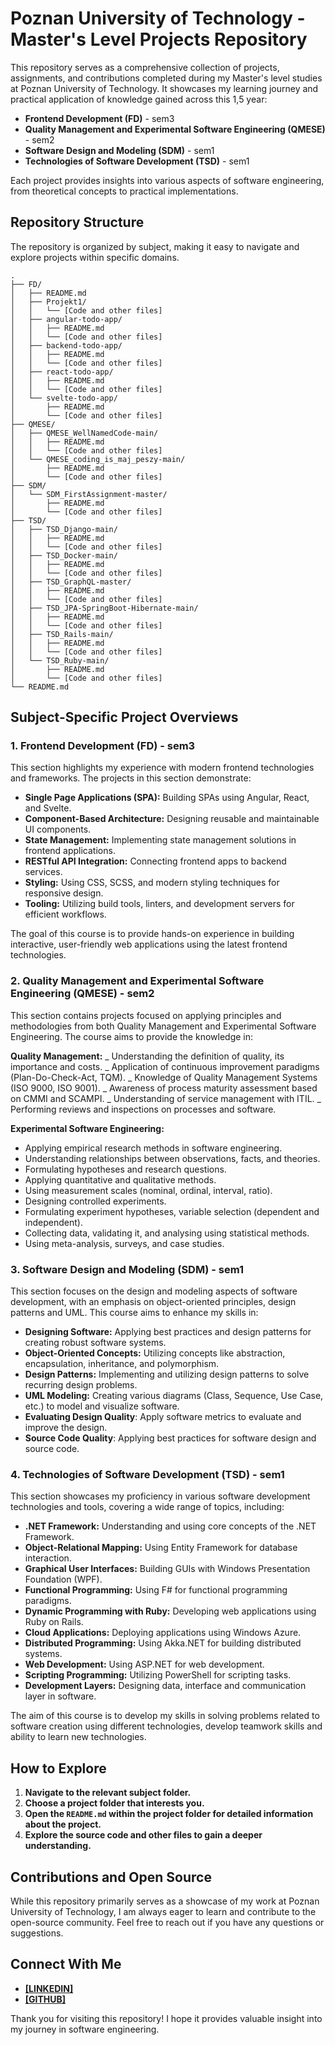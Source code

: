# Poznan University of Technology - Master's Level Projects Repository

This repository serves as a comprehensive collection of projects, assignments, and contributions completed during my Master's level studies at Poznan University of Technology. It showcases my learning journey and practical application of knowledge gained across this 1,5 year:

- **Frontend Development (FD)** - sem3
- **Quality Management and Experimental Software Engineering (QMESE)** - sem2
- **Software Design and Modeling (SDM)** - sem1
- **Technologies of Software Development (TSD)** - sem1

Each project provides insights into various aspects of software engineering, from theoretical concepts to practical implementations.

## Repository Structure

The repository is organized by subject, making it easy to navigate and explore projects within specific domains.

```
.
├── FD/
│   ├── README.md
│   ├── Projekt1/
│   │   └── [Code and other files]
│   ├── angular-todo-app/
│   │   ├── README.md
│   │   └── [Code and other files]
│   ├── backend-todo-app/
│   │   ├── README.md
│   │   └── [Code and other files]
│   ├── react-todo-app/
│   │   ├── README.md
│   │   └── [Code and other files]
│   └── svelte-todo-app/
│       ├── README.md
│       └── [Code and other files]
├── QMESE/
│   ├── QMESE_WellNamedCode-main/
│   │   ├── README.md
│   │   └── [Code and other files]
│   └── QMESE_coding_is_maj_peszy-main/
│       ├── README.md
│       └── [Code and other files]
├── SDM/
│   └── SDM_FirstAssignment-master/
│       ├── README.md
│       └── [Code and other files]
├── TSD/
│   ├── TSD_Django-main/
│   │   ├── README.md
│   │   └── [Code and other files]
│   ├── TSD_Docker-main/
│   │   ├── README.md
│   │   └── [Code and other files]
│   ├── TSD_GraphQL-master/
│   │   ├── README.md
│   │   └── [Code and other files]
│   ├── TSD_JPA-SpringBoot-Hibernate-main/
│   │   ├── README.md
│   │   └── [Code and other files]
│   ├── TSD_Rails-main/
│   │   ├── README.md
│   │   └── [Code and other files]
│   └── TSD_Ruby-main/
│       ├── README.md
│       └── [Code and other files]
└── README.md
```

## Subject-Specific Project Overviews

### 1. Frontend Development (FD) - sem3

This section highlights my experience with modern frontend technologies and frameworks. The projects in this section demonstrate:

- **Single Page Applications (SPA):** Building SPAs using Angular, React, and Svelte.
- **Component-Based Architecture:** Designing reusable and maintainable UI components.
- **State Management:** Implementing state management solutions in frontend applications.
- **RESTful API Integration:** Connecting frontend apps to backend services.
- **Styling:** Using CSS, SCSS, and modern styling techniques for responsive design.
- **Tooling:** Utilizing build tools, linters, and development servers for efficient workflows.

The goal of this course is to provide hands-on experience in building interactive, user-friendly web applications using the latest frontend technologies.

### 2. Quality Management and Experimental Software Engineering (QMESE) - sem2

This section contains projects focused on applying principles and methodologies from both Quality Management and Experimental Software Engineering. The course aims to provide the knowledge in:

**Quality Management:**
_ Understanding the definition of quality, its importance and costs.
_ Application of continuous improvement paradigms (Plan-Do-Check-Act, TQM).
_ Knowledge of Quality Management Systems (ISO 9000, ISO 9001).
_ Awareness of process maturity assessment based on CMMI and SCAMPI.
_ Understanding of service management with ITIL.
_ Performing reviews and inspections on processes and software.

**Experimental Software Engineering:**

- Applying empirical research methods in software engineering.
- Understanding relationships between observations, facts, and theories.
- Formulating hypotheses and research questions.
- Applying quantitative and qualitative methods.
- Using measurement scales (nominal, ordinal, interval, ratio).
- Designing controlled experiments.
- Formulating experiment hypotheses, variable selection (dependent and independent).
- Collecting data, validating it, and analysing using statistical methods.
- Using meta-analysis, surveys, and case studies.

### 3. Software Design and Modeling (SDM) - sem1

This section focuses on the design and modeling aspects of software development, with an emphasis on object-oriented principles, design patterns and UML. This course aims to enhance my skills in:

- **Designing Software:** Applying best practices and design patterns for creating robust software systems.
- **Object-Oriented Concepts:** Utilizing concepts like abstraction, encapsulation, inheritance, and polymorphism.
- **Design Patterns:** Implementing and utilizing design patterns to solve recurring design problems.
- **UML Modeling:** Creating various diagrams (Class, Sequence, Use Case, etc.) to model and visualize software.
- **Evaluating Design Quality**: Apply software metrics to evaluate and improve the design.
- **Source Code Quality**: Applying best practices for software design and source code.

### 4. Technologies of Software Development (TSD) - sem1

This section showcases my proficiency in various software development technologies and tools, covering a wide range of topics, including:

- **.NET Framework:** Understanding and using core concepts of the .NET Framework.
- **Object-Relational Mapping:** Using Entity Framework for database interaction.
- **Graphical User Interfaces:** Building GUIs with Windows Presentation Foundation (WPF).
- **Functional Programming:** Using F# for functional programming paradigms.
- **Dynamic Programming with Ruby:** Developing web applications using Ruby on Rails.
- **Cloud Applications:** Deploying applications using Windows Azure.
- **Distributed Programming:** Using Akka.NET for building distributed systems.
- **Web Development:** Using ASP.NET for web development.
- **Scripting Programming:** Utilizing PowerShell for scripting tasks.
- **Development Layers:** Designing data, interface and communication layer in software.

The aim of this course is to develop my skills in solving problems related to software creation using different technologies, develop teamwork skills and ability to learn new technologies.

## How to Explore

1.  **Navigate to the relevant subject folder.**
2.  **Choose a project folder that interests you.**
3.  **Open the `README.md` within the project folder for detailed information about the project.**
4.  **Explore the source code and other files to gain a deeper understanding.**

## Contributions and Open Source

While this repository primarily serves as a showcase of my work at Poznan University of Technology, I am always eager to learn and contribute to the open-source community. Feel free to reach out if you have any questions or suggestions.

## Connect With Me

- **[\[LINKEDIN\]](https://www.linkedin.com/in/bartoszchwilkowski/)**
- **[\[GITHUB\]](https://github.com/kooogi)**

Thank you for visiting this repository! I hope it provides valuable insight into my journey in software engineering.
